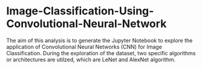 # Image-Classification-Using-Convolutional-Neural-Network

The aim of this analysis is to generate the Jupyter Notebook to explore the application of Convolutional Neural Networks (CNN) for Image Classification.
During the exploration of the dataset, two specific algorithms or architectures are utilzed, which are LeNet and AlexNet algorithm.
